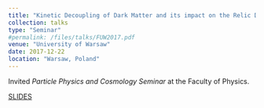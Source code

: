 ```yaml
---
title: "Kinetic Decoupling of Dark Matter and its impact on the Relic Density"
collection: talks
type: "Seminar"
#permalink: /files/talks/FUW2017.pdf
venue: "University of Warsaw"
date: 2017-12-22
location: "Warsaw, Poland"
---
```


Invited _Particle Physics and Cosmology Seminar_ at the Faculty of Physics.

[SLIDES](http://ahryczuk.github.io/files/talks/FUW2017.pdf)
